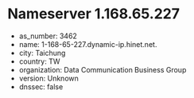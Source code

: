 # Nameserver 1.168.65.227

* as_number: 3462
* name: 1-168-65-227.dynamic-ip.hinet.net.
* city: Taichung
* country: TW
* organization: Data Communication Business Group
* version: Unknown
* dnssec: false
